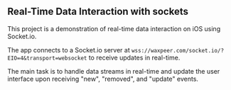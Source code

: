 ## Real-Time Data Interaction with sockets
This project is a demonstration of real-time data interaction on iOS using Socket.io. 

The app connects to a Socket.io server at `wss://waxpeer.com/socket.io/?EIO=4&transport=websocket` to receive updates in real-time.

The main task is to handle data streams in real-time and update the user interface upon receiving "new", "removed", and "update" events.
